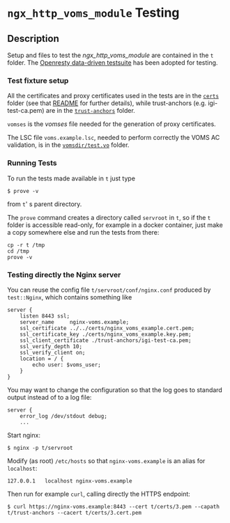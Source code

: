 # `ngx_http_voms_module` Testing 

## Description

Setup and files to test the *ngx_http_voms_module* are contained in the `t` folder. The [Openresty data-driven testsuite](https://openresty.gitbooks.io/programming-openresty/content/testing/) has been adopted for testing.

### Test fixture setup 

All the certificates and proxy certificates used in the tests are in the [`certs`](certs) folder (see that [README](certs/README.md) for further details), while trust-anchors (e.g. igi-test-ca.pem) are in the [`trust-anchors`](trust-anchors) folder.

`vomses` is the _vomses_ file needed for the generation of proxy certificates.

The LSC file `voms.example.lsc`, needed to perform correctly the VOMS AC validation, is in the [`vomsdir/test.vo`](vomsdir/test.vo) folder.

### Running Tests

To run the tests made available in `t` just type

```shell
$ prove -v 
```

from `t`' s parent directory.

The `prove` command creates a directory called `servroot` in `t`, so if the `t` folder is accessible read-only, for
example in a docker container, just make a copy somewhere else and run the tests from there:

```shell
cp -r t /tmp
cd /tmp
prove -v
```

### Testing directly the Nginx server

You can reuse the config file `t/servroot/conf/nginx.conf` produced by `test::Nginx`, which contains something like

```
server {
    listen 8443 ssl;
    server_name     nginx-voms.example;
    ssl_certificate ../../certs/nginx_voms_example.cert.pem;
    ssl_certificate_key ./certs/nginx_voms_example.key.pem;
    ssl_client_certificate ./trust-anchors/igi-test-ca.pem;
    ssl_verify_depth 10;
    ssl_verify_client on;
    location = / {
        echo user: $voms_user;
    }
}
```

You may want to change the configuration so that the log goes to standard output instead of to a log file:

```
server {
    error_log /dev/stdout debug;
    ...
```

Start nginx:

```shell
$ nginx -p t/servroot
```

Modify (as root) `/etc/hosts` so that `nginx-voms.example` is an alias for `localhost`:

```
127.0.0.1	localhost nginx-voms.example
```

Then run for example `curl`, calling directly the HTTPS endpoint:

```shell
$ curl https://nginx-voms.example:8443 --cert t/certs/3.pem --capath t/trust-anchors --cacert t/certs/3.cert.pem
```
